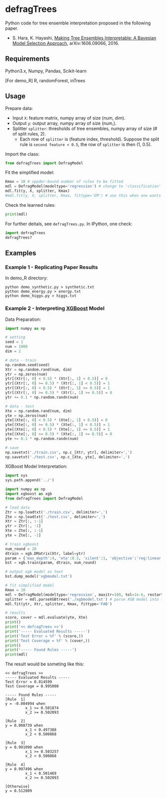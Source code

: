 # defragTrees
Python code for tree ensemble interpretation proposed in the following paper.

* S. Hara, K. Hayashi, [Making Tree Ensembles Interpretable: A Bayesian Model Selection Approach](http://arxiv.org/abs/1606.09066), arXiv:1606.09066, 2016.

## Requirements
Python3.x, Numpy, Pandas, Scikit-learn

[For demo_R] R, randomForest, inTrees

## Usage

Prepare data:

* Input ``X``: feature matrix, numpy array of size (num, dim).
* Output ``y``: output array, numpy array of size (num,).
* Splitter ``splitter``: thresholds of tree ensembles, numpy array of size (# of split rules, 2).
  * Each row of ``splitter`` is (feature index, threshold). Suppose the split rule is ``second feature < 0.5``, the row of ``splitter`` is then (1, 0.5).

Import the class:

```python
from defragTrees import DefragModel
```

Fit the simplified model:


```python
Kmax = 10 # uppder-bound number of rules to be fitted
mdl = DefragModel(modeltype='regression') # change to 'classification' if necessary.
mdl.fit(y, X, splitter, Kmax)
#mdl.fit(y, X, splitter, Kmax, fittype='EM') # use this when one wants exactly Kmax rules to be fitted
```

Check the learned rules:

```python
print(mdl)
```

For further deitals, see ``defragTrees.py``.
In IPython, one check:

```python
import defragTrees
defragTrees?
```

## Examples

### Example 1 - Replicating Paper Results

In demo_R directory:

```
python demo_synthetic.py > synthetic.txt
python demo_energy.py > energy.txt
python demo_higgs.py > higgs.txt
```

### Example 2 - Interpreting [XGBoost](http://xgboost.readthedocs.io/en/latest/python/python_intro.html) Model

Data Preparation:

```python:exmaple_data.py
import numpy as np

# setting
seed = 1
num = 1000
dim = 2

# data - train
np.random.seed(seed)
Xtr = np.random.rand(num, dim)
ytr = np.zeros(num)
ytr[(Xtr[:, 0] < 0.5) * (Xtr[:, 1] < 0.5)] = 0
ytr[(Xtr[:, 0] >= 0.5) * (Xtr[:, 1] < 0.5)] = 1
ytr[(Xtr[:, 0] < 0.5) * (Xtr[:, 1] >= 0.5)] = 1
ytr[(Xtr[:, 0] >= 0.5) * (Xtr[:, 1] >= 0.5)] = 0
ytr += 0.1 * np.random.randn(num)

# data - test
Xte = np.random.rand(num, dim)
yte = np.zeros(num)
yte[(Xte[:, 0] < 0.5) * (Xte[:, 1] < 0.5)] = 0
yte[(Xte[:, 0] >= 0.5) * (Xte[:, 1] < 0.5)] = 1
yte[(Xte[:, 0] < 0.5) * (Xte[:, 1] >= 0.5)] = 1
yte[(Xte[:, 0] >= 0.5) * (Xte[:, 1] >= 0.5)] = 0
yte += 0.1 * np.random.randn(num)

# save
np.savetxt('./train.csv', np.c_[Xtr, ytr], delimiter=',')
np.savetxt('./test.csv', np.c_[Xte, yte], delimiter=',')
```
XGBoost Model Interpretation:

```python:exmaple_xgb.py
import sys
sys.path.append('../')

import numpy as np
import xgboost as xgb
from defragTrees import DefragModel

# load data
Ztr = np.loadtxt('./train.csv', delimiter=',')
Zte = np.loadtxt('./test.csv', delimiter=',')
Xtr = Ztr[:, :-1]
ytr = Ztr[:, -1]
Xte = Zte[:, :-1]
yte = Zte[:, -1]

# train xgboost
num_round = 20
dtrain = xgb.DMatrix(Xtr, label=ytr)
param = {'max_depth':4, 'eta':0.3, 'silent':1, 'objective':'reg:linear'}
bst = xgb.train(param, dtrain, num_round)

# output xgb model as text
bst.dump_model('xgbmodel.txt')

# fit simplified model
Kmax = 10
mdl = DefragModel(modeltype='regression', maxitr=100, tol=1e-6, restart=20, verbose=0)
splitter = mdl.parseXGBtrees('./xgbmodel.txt') # parse XGB model into the array of (feature index, threshold)
mdl.fit(ytr, Xtr, splitter, Kmax, fittype='FAB')

# results
score, cover = mdl.evaluate(yte, Xte)
print()
print('<< defragTrees >>')
print('----- Evaluated Results -----')
print('Test Error = %f' % (score,))
print('Test Coverage = %f' % (cover,))
print()
print('----- Found Rules -----')
print(mdl)
```
The result would be someting like this:

```
<< defragTrees >>
----- Evaluated Results -----
Test Error = 0.014599
Test Coverage = 0.995000

----- Found Rules -----
[Rule  1]
y = -0.004994 when
         x_1 >= 0.501874
         x_2 >= 0.502093

[Rule  2]
y = 0.008739 when
         x_1 < 0.497388
         x_2 < 0.500868

[Rule  3]
y = 0.991090 when
         x_1 >= 0.503257
         x_2 < 0.500868

[Rule  4]
y = 0.997496 when
         x_1 < 0.501469
         x_2 >= 0.502093

[Otherwise]
y = 0.512809
```